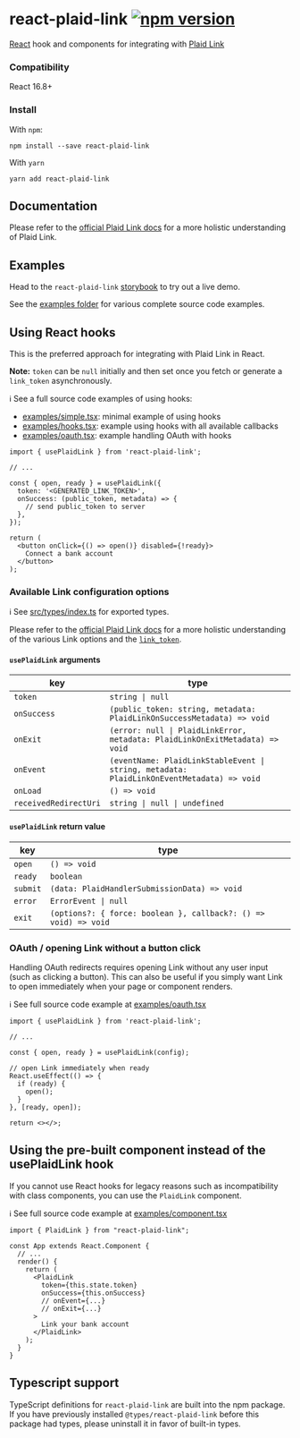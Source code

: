 # react-plaid-link [![npm version](https://badge.fury.io/js/react-plaid-link.svg)](http://badge.fury.io/js/react-plaid-link)

[React](https://facebook.github.io/react/) hook and components for integrating
with [Plaid Link](https://plaid.com/docs/link/)

### Compatibility

React 16.8+

### Install

With `npm`:

```
npm install --save react-plaid-link
```

With `yarn`

```
yarn add react-plaid-link
```

## Documentation

Please refer to the [official Plaid Link docs](https://plaid.com/docs/link/)
for a more holistic understanding of Plaid Link.

## Examples

Head to the `react-plaid-link`
[storybook](https://plaid.github.io/react-plaid-link) to try out a live demo.

See the [examples folder](examples) for various complete source code examples.

## Using React hooks

This is the preferred approach for integrating with Plaid Link in React.

**Note:** `token` can be `null` initially and then set once you fetch or generate
a `link_token` asynchronously.

ℹ️ See a full source code examples of using hooks:

- [examples/simple.tsx](examples/simple.tsx): minimal example of using hooks
- [examples/hooks.tsx](examples/hooks.tsx): example using hooks with all
  available callbacks
- [examples/oauth.tsx](examples/oauth.tsx): example handling OAuth with hooks

```tsx
import { usePlaidLink } from 'react-plaid-link';

// ...

const { open, ready } = usePlaidLink({
  token: '<GENERATED_LINK_TOKEN>',
  onSuccess: (public_token, metadata) => {
    // send public_token to server
  },
});

return (
  <button onClick={() => open()} disabled={!ready}>
    Connect a bank account
  </button>
);
```

### Available Link configuration options

ℹ️ See [src/types/index.ts][types] for exported types.

Please refer to the [official Plaid Link
docs](https://plaid.com/docs/link/web/) for a more holistic understanding of
the various Link options and the
[`link_token`](https://plaid.com/docs/api/tokens/#linktokencreate).

#### `usePlaidLink` arguments

| key                   | type                                                                                      |
| --------------------- | ----------------------------------------------------------------------------------------- |
| `token`               | `string \| null`                                                                          |
| `onSuccess`           | `(public_token: string, metadata: PlaidLinkOnSuccessMetadata) => void`                    |
| `onExit`              | `(error: null \| PlaidLinkError, metadata: PlaidLinkOnExitMetadata) => void`              |
| `onEvent`             | `(eventName: PlaidLinkStableEvent \| string, metadata: PlaidLinkOnEventMetadata) => void` |
| `onLoad`              | `() => void`                                                                              |
| `receivedRedirectUri` | `string \| null \| undefined`                                                             |

#### `usePlaidLink` return value

| key      | type                                                            |
|----------|-----------------------------------------------------------------|
| `open`   | `() => void`                                                    |
| `ready`  | `boolean`                                                       |
| `submit` | `(data: PlaidHandlerSubmissionData) => void`                    |
| `error`  | `ErrorEvent \| null`                                            |
| `exit`   | `(options?: { force: boolean }, callback?: () => void) => void` |

### OAuth / opening Link without a button click

Handling OAuth redirects requires opening Link without any user input (such as
clicking a button). This can also be useful if you simply want Link to open
immediately when your page or component renders.

ℹ️ See full source code example at [examples/oauth.tsx](examples/oauth.tsx)

```tsx
import { usePlaidLink } from 'react-plaid-link';

// ...

const { open, ready } = usePlaidLink(config);

// open Link immediately when ready
React.useEffect(() => {
  if (ready) {
    open();
  }
}, [ready, open]);

return <></>;
```

## Using the pre-built component instead of the usePlaidLink hook

If you cannot use React hooks for legacy reasons such as incompatibility with
class components, you can use the `PlaidLink` component.

ℹ️ See full source code example at [examples/component.tsx](examples/component.tsx)

```tsx
import { PlaidLink } from "react-plaid-link";

const App extends React.Component {
  // ...
  render() {
    return (
      <PlaidLink
        token={this.state.token}
        onSuccess={this.onSuccess}
        // onEvent={...}
        // onExit={...}
      >
        Link your bank account
      </PlaidLink>
    );
  }
}
```

## Typescript support

TypeScript definitions for `react-plaid-link` are built into the npm package.
If you have previously installed `@types/react-plaid-link` before this package
had types, please uninstall it in favor of built-in types.

[types]: https://github.com/plaid/react-plaid-link/blob/master/src/types/index.ts
